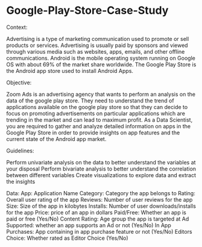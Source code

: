# Google-Play-Store-Case-Study
Context: 

Advertising is a type of marketing communication used to promote or sell products or services. Advertising is usually paid by sponsors and viewed through various media such as websites, apps, emails, and other offline communications. Android is the mobile operating system running on Google OS with about 69% of the market share worldwide. The Google Play Store is the Android app store used to install Android Apps.

 

Objective: 

Zoom Ads is an advertising agency that wants to perform an analysis on the data of the google play store. They need to understand the trend of applications available on the google play store so that they can decide to focus on promoting advertisements on particular applications which are trending in the market and can lead to maximum profit. As a Data Scientist, you are required to gather and analyze detailed information on apps in the Google Play Store in order to provide insights on app features and the current state of the Android app market.

 

Guidelines: 

Perform univariate analysis on the data to better understand the variables at your disposal
Perform bivariate analysis to better understand the correlation between different variables
Create visualizations to explore data and extract the insights
 

Data: 
App: Application Name
Category: Category the app belongs to
Rating: Overall user rating of the app
Reviews: Number of user reviews for the app
Size: Size of the app in kilobytes
Installs: Number of user downloads/installs for the app
Price: price of an app in dollars
Paid/Free: Whether an app is paid or free (Yes/No)
Content Rating: Age group the app is targeted at
Ad Supported: whether an app supports an Ad or not (Yes/No)
In App Purchases: App containing in app purchase feature or not (Yes/No)
Editors Choice: Whether rated as Editor Choice (Yes/No)
